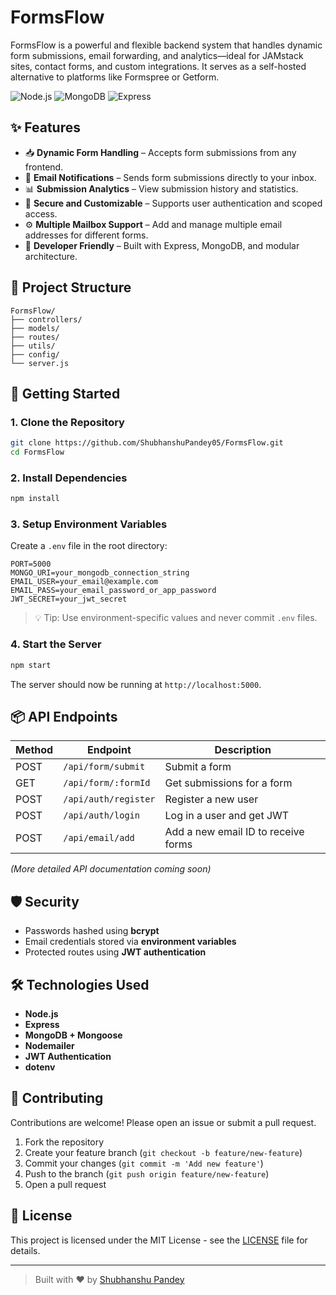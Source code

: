 # FormsFlow

FormsFlow is a powerful and flexible backend system that handles dynamic form submissions, email forwarding, and analytics—ideal for JAMstack sites, contact forms, and custom integrations. It serves as a self-hosted alternative to platforms like Formspree or Getform.

![Node.js](https://img.shields.io/badge/Built%20with-Node.js-green)
![MongoDB](https://img.shields.io/badge/Database-MongoDB-brightgreen)
![Express](https://img.shields.io/badge/Framework-Express.js-lightgrey)

## ✨ Features

- 📥 **Dynamic Form Handling** – Accepts form submissions from any frontend.
- 📧 **Email Notifications** – Sends form submissions directly to your inbox.
- 📊 **Submission Analytics** – View submission history and statistics.
- 🔐 **Secure and Customizable** – Supports user authentication and scoped access.
- ⚙️ **Multiple Mailbox Support** – Add and manage multiple email addresses for different forms.
- 🚀 **Developer Friendly** – Built with Express, MongoDB, and modular architecture.

## 📁 Project Structure

```
FormsFlow/
├── controllers/
├── models/
├── routes/
├── utils/
├── config/
└── server.js
```

## 🚀 Getting Started

### 1. Clone the Repository

```bash
git clone https://github.com/ShubhanshuPandey05/FormsFlow.git
cd FormsFlow
```

### 2. Install Dependencies

```bash
npm install
```

### 3. Setup Environment Variables

Create a `.env` file in the root directory:

```env
PORT=5000
MONGO_URI=your_mongodb_connection_string
EMAIL_USER=your_email@example.com
EMAIL_PASS=your_email_password_or_app_password
JWT_SECRET=your_jwt_secret
```

> 💡 Tip: Use environment-specific values and never commit `.env` files.

### 4. Start the Server

```bash
npm start
```

The server should now be running at `http://localhost:5000`.

## 📦 API Endpoints

| Method | Endpoint              | Description                        |
|--------|-----------------------|------------------------------------|
| POST   | `/api/form/submit`    | Submit a form                      |
| GET    | `/api/form/:formId`   | Get submissions for a form         |
| POST   | `/api/auth/register`  | Register a new user                |
| POST   | `/api/auth/login`     | Log in a user and get JWT          |
| POST   | `/api/email/add`      | Add a new email ID to receive forms |

_(More detailed API documentation coming soon)_

## 🛡️ Security

- Passwords hashed using **bcrypt**
- Email credentials stored via **environment variables**
- Protected routes using **JWT authentication**

## 🛠️ Technologies Used

- **Node.js**
- **Express**
- **MongoDB + Mongoose**
- **Nodemailer**
- **JWT Authentication**
- **dotenv**

## 🤝 Contributing

Contributions are welcome! Please open an issue or submit a pull request.

1. Fork the repository
2. Create your feature branch (`git checkout -b feature/new-feature`)
3. Commit your changes (`git commit -m 'Add new feature'`)
4. Push to the branch (`git push origin feature/new-feature`)
5. Open a pull request

## 📃 License

This project is licensed under the MIT License - see the [LICENSE](LICENSE) file for details.

---

> Built with ❤️ by [Shubhanshu Pandey](https://github.com/ShubhanshuPandey05)
